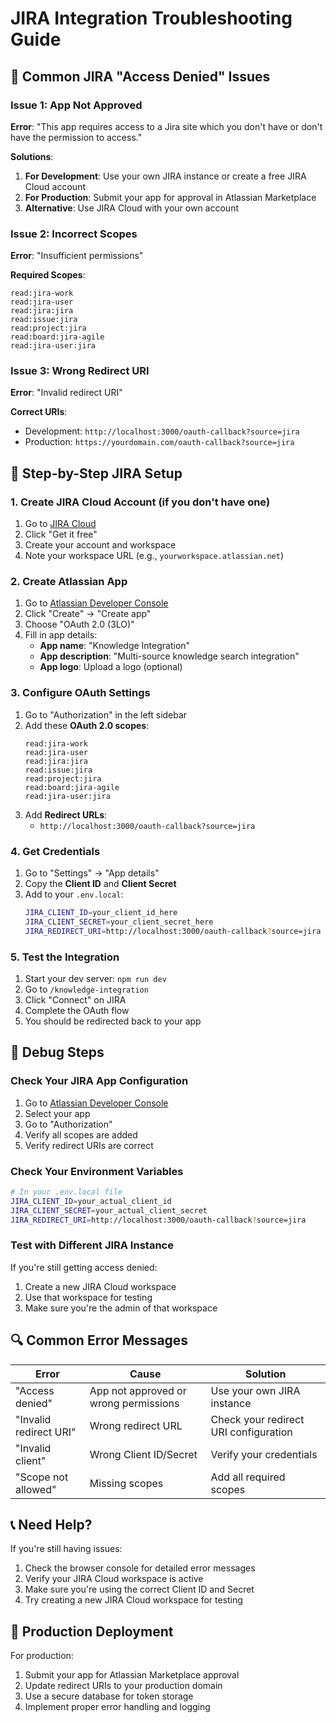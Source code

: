 # JIRA Integration Troubleshooting Guide

## 🚨 Common JIRA "Access Denied" Issues

### Issue 1: App Not Approved

**Error**: "This app requires access to a Jira site which you don't have or don't have the permission to access."

**Solutions**:

1. **For Development**: Use your own JIRA instance or create a free JIRA Cloud account
2. **For Production**: Submit your app for approval in Atlassian Marketplace
3. **Alternative**: Use JIRA Cloud with your own account

### Issue 2: Incorrect Scopes

**Error**: "Insufficient permissions"

**Required Scopes**:

```
read:jira-work
read:jira-user
read:jira:jira
read:issue:jira
read:project:jira
read:board:jira-agile
read:jira-user:jira
```

### Issue 3: Wrong Redirect URI

**Error**: "Invalid redirect URI"

**Correct URIs**:

- Development: `http://localhost:3000/oauth-callback?source=jira`
- Production: `https://yourdomain.com/oauth-callback?source=jira`

## 🔧 Step-by-Step JIRA Setup

### 1. Create JIRA Cloud Account (if you don't have one)

1. Go to [JIRA Cloud](https://www.atlassian.com/software/jira)
2. Click "Get it free"
3. Create your account and workspace
4. Note your workspace URL (e.g., `yourworkspace.atlassian.net`)

### 2. Create Atlassian App

1. Go to [Atlassian Developer Console](https://developer.atlassian.com/console/myapps/)
2. Click "Create" → "Create app"
3. Choose "OAuth 2.0 (3LO)"
4. Fill in app details:
   - **App name**: "Knowledge Integration"
   - **App description**: "Multi-source knowledge search integration"
   - **App logo**: Upload a logo (optional)

### 3. Configure OAuth Settings

1. Go to "Authorization" in the left sidebar
2. Add these **OAuth 2.0 scopes**:
   ```
   read:jira-work
   read:jira-user
   read:jira:jira
   read:issue:jira
   read:project:jira
   read:board:jira-agile
   read:jira-user:jira
   ```
3. Add **Redirect URLs**:
   - `http://localhost:3000/oauth-callback?source=jira`

### 4. Get Credentials

1. Go to "Settings" → "App details"
2. Copy the **Client ID** and **Client Secret**
3. Add to your `.env.local`:
   ```bash
   JIRA_CLIENT_ID=your_client_id_here
   JIRA_CLIENT_SECRET=your_client_secret_here
   JIRA_REDIRECT_URI=http://localhost:3000/oauth-callback?source=jira
   ```

### 5. Test the Integration

1. Start your dev server: `npm run dev`
2. Go to `/knowledge-integration`
3. Click "Connect" on JIRA
4. Complete the OAuth flow
5. You should be redirected back to your app

## 🐛 Debug Steps

### Check Your JIRA App Configuration

1. Go to [Atlassian Developer Console](https://developer.atlassian.com/console/myapps/)
2. Select your app
3. Go to "Authorization"
4. Verify all scopes are added
5. Verify redirect URIs are correct

### Check Your Environment Variables

```bash
# In your .env.local file
JIRA_CLIENT_ID=your_actual_client_id
JIRA_CLIENT_SECRET=your_actual_client_secret
JIRA_REDIRECT_URI=http://localhost:3000/oauth-callback?source=jira
```

### Test with Different JIRA Instance

If you're still getting access denied:

1. Create a new JIRA Cloud workspace
2. Use that workspace for testing
3. Make sure you're the admin of that workspace

## 🔍 Common Error Messages

| Error                  | Cause                                 | Solution                              |
| ---------------------- | ------------------------------------- | ------------------------------------- |
| "Access denied"        | App not approved or wrong permissions | Use your own JIRA instance            |
| "Invalid redirect URI" | Wrong redirect URL                    | Check your redirect URI configuration |
| "Invalid client"       | Wrong Client ID/Secret                | Verify your credentials               |
| "Scope not allowed"    | Missing scopes                        | Add all required scopes               |

## 📞 Need Help?

If you're still having issues:

1. Check the browser console for detailed error messages
2. Verify your JIRA Cloud workspace is active
3. Make sure you're using the correct Client ID and Secret
4. Try creating a new JIRA Cloud workspace for testing

## 🚀 Production Deployment

For production:

1. Submit your app for Atlassian Marketplace approval
2. Update redirect URIs to your production domain
3. Use a secure database for token storage
4. Implement proper error handling and logging
